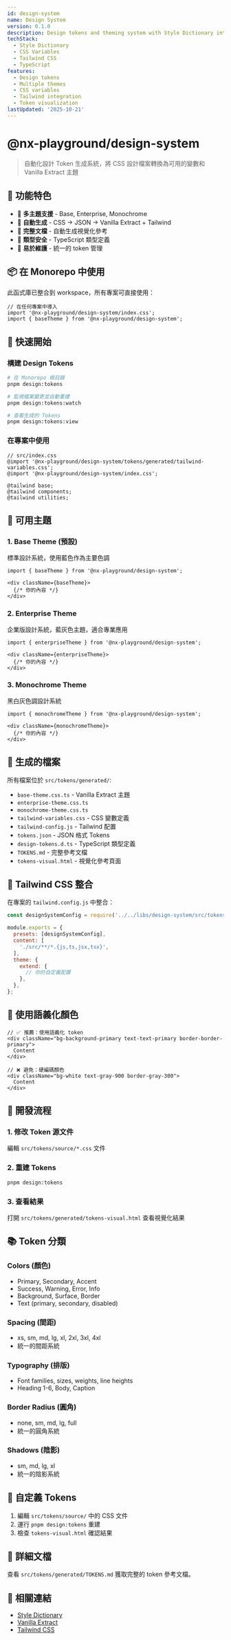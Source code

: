 ```yaml
---
id: design-system
name: Design System
version: 0.1.0
description: Design tokens and theming system with Style Dictionary integration
techStack:
  - Style Dictionary
  - CSS Variables
  - Tailwind CSS
  - TypeScript
features:
  - Design tokens
  - Multiple themes
  - CSS variables
  - Tailwind integration
  - Token visualization
lastUpdated: '2025-10-21'
---
```

# @nx-playground/design-system

> 自動化設計 Token 生成系統，將 CSS 設計檔案轉換為可用的變數和 Vanilla Extract 主題

## 🎯 功能特色

- 🎨 **多主題支援** - Base, Enterprise, Monochrome
- 🔄 **自動生成** - CSS → JSON → Vanilla Extract + Tailwind
- 📝 **完整文檔** - 自動生成視覺化參考
- 🎯 **類型安全** - TypeScript 類型定義
- 🔧 **易於維護** - 統一的 token 管理

## 📦 在 Monorepo 中使用

此函式庫已整合到 workspace，所有專案可直接使用：

```tsx
// 在任何專案中導入
import '@nx-playground/design-system/index.css';
import { baseTheme } from '@nx-playground/design-system';
```

## 🚀 快速開始

### 構建 Design Tokens

```bash
# 在 Monorepo 根目錄
pnpm design:tokens

# 監視檔案變更並自動重建
pnpm design:tokens:watch

# 查看生成的 Tokens
pnpm design:tokens:view
```

### 在專案中使用

```tsx
// src/index.css
@import '@nx-playground/design-system/tokens/generated/tailwind-variables.css';
@import '@nx-playground/design-system/index.css';

@tailwind base;
@tailwind components;
@tailwind utilities;
```

## 🎨 可用主題

### 1. Base Theme (預設)
標準設計系統，使用藍色作為主要色調

```tsx
import { baseTheme } from '@nx-playground/design-system';

<div className={baseTheme}>
  {/* 你的內容 */}
</div>
```

### 2. Enterprise Theme
企業版設計系統，藍灰色主題，適合專業應用

```tsx
import { enterpriseTheme } from '@nx-playground/design-system';

<div className={enterpriseTheme}>
  {/* 你的內容 */}
</div>
```

### 3. Monochrome Theme
黑白灰色調設計系統

```tsx
import { monochromeTheme } from '@nx-playground/design-system';

<div className={monochromeTheme}>
  {/* 你的內容 */}
</div>
```

## 📝 生成的檔案

所有檔案位於 `src/tokens/generated/`:

- `base-theme.css.ts` - Vanilla Extract 主題
- `enterprise-theme.css.ts`
- `monochrome-theme.css.ts`
- `tailwind-variables.css` - CSS 變數定義
- `tailwind-config.js` - Tailwind 配置
- `tokens.json` - JSON 格式 Tokens
- `design-tokens.d.ts` - TypeScript 類型定義
- `TOKENS.md` - 完整參考文檔
- `tokens-visual.html` - 視覺化參考頁面

## 🔧 Tailwind CSS 整合

在專案的 `tailwind.config.js` 中整合：

```javascript
const designSystemConfig = require('../../libs/design-system/src/tokens/generated/tailwind-config.js');

module.exports = {
  presets: [designSystemConfig],
  content: [
    './src/**/*.{js,ts,jsx,tsx}',
  ],
  theme: {
    extend: {
      // 你的自定義配置
    },
  },
};
```

## 🎨 使用語義化顏色

```tsx
// ✅ 推薦：使用語義化 token
<div className="bg-background-primary text-text-primary border-border-primary">
  Content
</div>

// ❌ 避免：硬編碼顏色
<div className="bg-white text-gray-900 border-gray-300">
  Content
</div>
```

## 🔄 開發流程

### 1. 修改 Token 源文件

編輯 `src/tokens/source/*.css` 文件

### 2. 重建 Tokens

```bash
pnpm design:tokens
```

### 3. 查看結果

打開 `src/tokens/generated/tokens-visual.html` 查看視覺化結果

## 📚 Token 分類

### Colors (顏色)
- Primary, Secondary, Accent
- Success, Warning, Error, Info
- Background, Surface, Border
- Text (primary, secondary, disabled)

### Spacing (間距)
- xs, sm, md, lg, xl, 2xl, 3xl, 4xl
- 統一的間距系統

### Typography (排版)
- Font families, sizes, weights, line heights
- Heading 1-6, Body, Caption

### Border Radius (圓角)
- none, sm, md, lg, full
- 統一的圓角系統

### Shadows (陰影)
- sm, md, lg, xl
- 統一的陰影系統

## 🔧 自定義 Tokens

1. 編輯 `src/tokens/source/` 中的 CSS 文件
2. 運行 `pnpm design:tokens` 重建
3. 檢查 `tokens-visual.html` 確認結果

## 📖 詳細文檔

查看 `src/tokens/generated/TOKENS.md` 獲取完整的 token 參考文檔。

## 🔗 相關連結

- [Style Dictionary](https://amzn.github.io/style-dictionary)
- [Vanilla Extract](https://vanilla-extract.style)
- [Tailwind CSS](https://tailwindcss.com)
